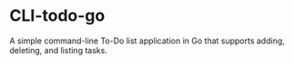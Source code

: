 # CLI-todo-go
A simple command-line To-Do list application in Go that supports adding, deleting, and listing tasks.
